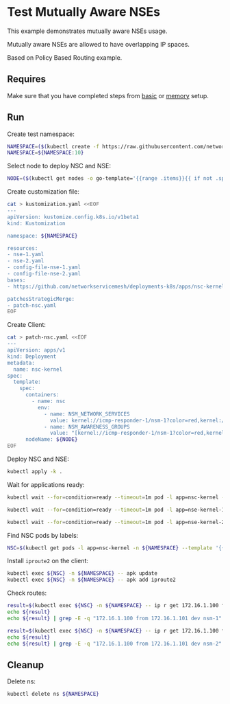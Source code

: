 # Test Mutually Aware NSEs

This example demonstrates mutually aware NSEs usage.

Mutually aware NSEs are allowed to have overlapping IP spaces.

Based on Policy Based Routing example.

## Requires

Make sure that you have completed steps from [basic](../../basic) or [memory](../../memory) setup.

## Run

Create test namespace:
```bash
NAMESPACE=($(kubectl create -f https://raw.githubusercontent.com/networkservicemesh/deployments-k8s/c366ad789379caa29ba6520bd2d165fd43a8057e/examples/use-cases/namespace.yaml)[0])
NAMESPACE=${NAMESPACE:10}
```

Select node to deploy NSC and NSE:
```bash
NODE=($(kubectl get nodes -o go-template='{{range .items}}{{ if not .spec.taints  }}{{index .metadata.labels "kubernetes.io/hostname"}} {{end}}{{end}}')[0])
```

Create customization file:
```bash
cat > kustomization.yaml <<EOF
---
apiVersion: kustomize.config.k8s.io/v1beta1
kind: Kustomization

namespace: ${NAMESPACE}

resources:
- nse-1.yaml
- nse-2.yaml
- config-file-nse-1.yaml
- config-file-nse-2.yaml
bases:
- https://github.com/networkservicemesh/deployments-k8s/apps/nsc-kernel?ref=c366ad789379caa29ba6520bd2d165fd43a8057e

patchesStrategicMerge:
- patch-nsc.yaml
EOF
```

Create Client:
```bash
cat > patch-nsc.yaml <<EOF
---
apiVersion: apps/v1
kind: Deployment
metadata:
  name: nsc-kernel
spec:
  template:
    spec:
      containers:
        - name: nsc
          env:
            - name: NSM_NETWORK_SERVICES
              value: kernel://icmp-responder-1/nsm-1?color=red,kernel://icmp-responder-2/nsm-2?color=red
            - name: NSM_AWARENESS_GROUPS
              value: "[kernel://icmp-responder-1/nsm-1?color=red,kernel://icmp-responder-2/nsm-2?color=red]"
      nodeName: ${NODE}
EOF
```

Deploy NSC and NSE:
```bash
kubectl apply -k .
```

Wait for applications ready:
```bash
kubectl wait --for=condition=ready --timeout=1m pod -l app=nsc-kernel -n ${NAMESPACE}
```
```bash
kubectl wait --for=condition=ready --timeout=1m pod -l app=nse-kernel-1 -n ${NAMESPACE}
```
```bash
kubectl wait --for=condition=ready --timeout=1m pod -l app=nse-kernel-2 -n ${NAMESPACE}
```

Find NSC pods by labels:
```bash
NSC=$(kubectl get pods -l app=nsc-kernel -n ${NAMESPACE} --template '{{range .items}}{{.metadata.name}}{{"\n"}}{{end}}')
```

Install `iproute2` on the client:
```bash
kubectl exec ${NSC} -n ${NAMESPACE} -- apk update
kubectl exec ${NSC} -n ${NAMESPACE} -- apk add iproute2
```

Check routes:
```bash
result=$(kubectl exec ${NSC} -n ${NAMESPACE} -- ip r get 172.16.1.100 from 172.16.1.101 ipproto tcp dport 6666)
echo ${result}
echo ${result} | grep -E -q "172.16.1.100 from 172.16.1.101 dev nsm-1"
```

```bash
result=$(kubectl exec ${NSC} -n ${NAMESPACE} -- ip r get 172.16.1.100 from 172.16.1.101 ipproto udp dport 5555)
echo ${result}
echo ${result} | grep -E -q "172.16.1.100 from 172.16.1.101 dev nsm-2"
```

## Cleanup

Delete ns:
```bash
kubectl delete ns ${NAMESPACE}
```
